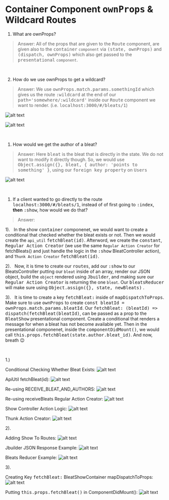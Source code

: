# **Container Component <kbd>ownProps</kbd> & Wildcard Routes**

1. What are ownProps?
>Answer: All of the props that are given to the <kbd>Route</kbd> component, are given also to the <kbd>container</kbd> `component` via <kbd>(state, ownProps)</kbd> and <kbd>(dispatch, ownProps)</kbd> which also get passed to the <kbd>presentational</kbd> `component`.

&nbsp;

2. How do we use ownProps to get a wildcard?
>Answer: We use <kbd>ownProps.match.params.somethingId</kbd> which gives us the route <kbd>:wildcard</kbd> at the end of our <kbd>path='somewhere/:wildcard'</kbd> inside our <kbd>Route</kbd> component we want to render. (i.e. <kbd>localhost:3000/#/bleats/1</kbd>)

![alt text](./bleater/app/assets/images/Screen&#32;Shot&#32;2020-02-16&#32;at&#32;1.jpg "OwnProps Example")

![alt text](./bleater/app/assets/images/Screen&#32;Shot&#32;2020-02-16&#32;at&#32;2.jpg "Component Rendered Using OwnProps Example") 

&nbsp;

1. How would we get the author of a bleat?
>Answer: Here <kbd>bleat</kbd> is the bleat that is directly in the state. We do not want to modify it directly though. So, we would use <kbd>Object.assign({}, bleat, { author: 'points to something' }</kbd>, using our <kbd>foreign key property</kbd> on <kbd>Users</kbd>

![alt text](./bleater/app/assets/images/Screen&#32;Shot&#32;2020-02-16&#32;at&#32;3.jpg "Creating Author Example")  

&nbsp;

1. If a client wanted to go directly to the route <kbd>localhost:3000/#/bleats/1</kbd>, instead of of first going to <kbd>:index</kbd>, **then** <kbd>:show</kbd>, how would we do that?
>Answer: 

1). &nbsp; In the show <kbd>container</kbd> componenet, we would want to create a conditional that checked whether the bleat exists or not. Then we would create the `api_util` <kbd>fetchBleat(id)</kbd>. Afterword, we create the <kbd>constant</kbd>, <kbd>Regular Action Creator</kbd> (we use the same `Regular Action Creator` for fetchBleats() and just handle the logic in the <kbd>:show</kbd> BleatController action), and `Thunk Action Creator` <kbd>fetchBleat(id)</kbd>. 

2). &nbsp; Now, it is time to create our <kbd>routes</kbd>, add our <kbd>:show</kbd> to our BleatsController putting our `bleat` inside of an array, render our JSON object, build the `object` rendered using <kbd>Jbuilder</kbd>, and making sure our <kbd>Regular Action Creator</kbd> is returning the one `bleat`. Our <kbd>bleatsReducer</kbd> will make sure using <kbd>Object.assign({}, state, newBleats)</kbd> .

3). &nbsp; It is time to create a key <kbd>fetchBleat:</kbd> inside of <kbd>mapDispatchToProps</kbd>. Make sure to use <kbd>ownProps</kbd> to create <kbd>const bleatId = ownProps.match.params.bleatId</kbd>. Our <kbd>fetchBleat: (bleatId) => dispatch(fetchBleat(bleatId)</kbd>, can be passed as a prop to the <kbd>BleatShow</kbd> presentational component. Create a conditional that renders a message for when a bleat has not become available yet. Then in the presentational componenet, inside the <kbd>componentDidMount()</kbd>, we would call <kbd>this.props.fetchBleat(state.author.bleat_id)</kbd>. And now, breath 😉

&nbsp;

1.)

Conditional Checking Whether Bleat Exists: 
![alt text](./bleater/app/assets/images/Screen&#32;Shot&#32;2020-02-16&#32;at&#32;4.jpg "Conditional Checking Whether Bleat Exists Example")

ApiUtil fetchBleat(id):
![alt text](./bleater/app/assets/images/Screen&#32;Shot&#32;2020-02-16&#32;at&#32;5.jpg "ApiUtil FetchBleat(id) Example")

Re-using RECEIVE_BLEAT_AND_AUTHORS:
![alt text](./bleater/app/assets/images/Screen&#32;Shot&#32;2020-02-16&#32;at&#32;6.jpg "Receive Bleat Constant Example")

Re-using receiveBleats Regular Action Creator:
![alt text](./bleater/app/assets/images/Screen&#32;Shot&#32;2020-02-16&#32;at&#32;7.jpg "Receive Bleat Regular Action Creator Example")

Show Controller Action Logic:
![alt text](./bleater/app/assets/images/Screen&#32;Shot&#32;2020-02-16&#32;at&#32;8.jpg "Show Controller Action Logic Example")

Thunk Action Creator:
![alt text](./bleater/app/assets/images/Screen&#32;Shot&#32;2020-02-17&#32;at&#32;9.jpg "Thunk Action Creator")

2).

Adding Show To Routes:
![alt text](./bleater/app/assets/images/Screen&#32;Shot&#32;2020-02-17&#32;at&#32;10.jpg "Routes Example")

Jbuilder JSON Response Example:
![alt text](./bleater/app/assets/images/Screen&#32;Shot&#32;2020-02-17&#32;at&#32;11.jpg "JBuilder JSON Response Example")

Bleats Reducer Example:
![alt text](./bleater/app/assets/images/Screen&#32;Shot&#32;2020-02-17&#32;at&#32;12.jpg "Bleats Reducer Example")

3).

Creating Key <kbd>fetchBleat:</kbd> BleatShowContainer mapDispatchToProps: 
![alt text](./bleater/app/assets/images/Screen&#32;Shot&#32;2020-02-17&#32;at&#32;13.jpg "BleatShowContainer MapDispatchToProps Example")

Putting <kbd>this.props.fetchBleat()</kbd> in ComponentDidMount():
![alt text](./bleater/app/assets/images/Screen&#32;Shot&#32;2020-02-17&#32;at&#32;14.jpg "BleatShow Presentational ComponentDidMount() Example")











